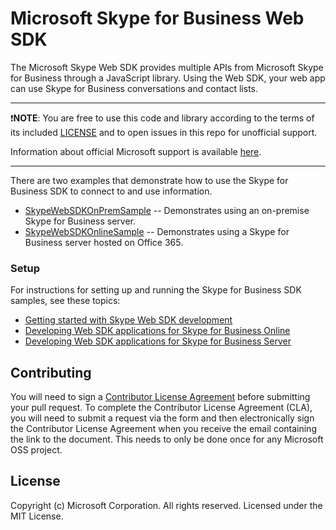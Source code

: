 # Microsoft Skype for Business Web SDK

The Microsoft Skype Web SDK provides multiple APIs from Microsoft Skype for Business through a JavaScript library. Using the Web SDK, your web app can use Skype for Business conversations and contact lists.

---

:exclamation:**NOTE**: You are free to use this code and library according to the terms of its included [LICENSE](https://github.com/OfficeDev/skype-web-sdk-samples/blob/master/license.md) and to open issues in this repo for unofficial support.

Information about official Microsoft support is available [here][support-placeholder].

[support-placeholder]: https://support.microsoft.com/

---

There are two examples that demonstrate how to use the Skype for Business SDK to connect to and use information.

* [SkypeWebSDKOnPremSample](https://github.com/OfficeDev/skype-web-sdk-samples/tree/master/SkypeWebSDKOnPremSample) -- Demonstrates using an on-premise Skype for Business server.
* [SkypeWebSDKOnlineSample](https://github.com/OfficeDev/skype-web-sdk-samples/tree/master/SkypeWebSDKOnlineSample) -- Demonstrates using a Skype for Business server hosted on Office 365.


### Setup

For instructions for setting up and running the Skype for Business SDK samples, see these topics:

* [Getting started with Skype Web SDK development](https://msdn.microsoft.com/en-us/library/office/mt150216(v=office.16).aspx)
* [Developing Web SDK applications for Skype for Business Online](https://msdn.microsoft.com/en-us/library/office/mt622687(v=office.16).aspx)
* [Developing Web SDK applications for Skype for Business Server](https://msdn.microsoft.com/en-us/library/office/mt622781(v=office.16).aspx)


## Contributing
You will need to sign a [Contributor License Agreement](https://cla.microsoft.com/) before submitting your pull request. To complete the Contributor License Agreement (CLA), you will need to submit a request via the form and then electronically sign the Contributor License Agreement when you receive the email containing the link to the document. This needs to only be done once for any Microsoft  OSS project.

## License
Copyright (c) Microsoft Corporation. All rights reserved. Licensed under the MIT License.

